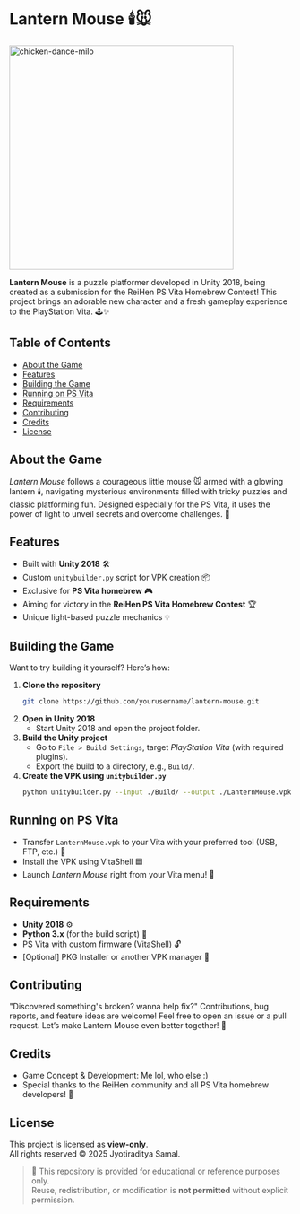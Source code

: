 # Lantern Mouse 🕯️🐭
<p>
  <img src="Assets/milo-chicken-dance.gif" alt="chicken-dance-milo" width="400"/>
</p>

**Lantern Mouse** is a puzzle platformer developed in Unity 2018, being created as a submission for the ReiHen PS Vita Homebrew Contest! This project brings an adorable new character and a fresh gameplay experience to the PlayStation Vita. 🕹️✨

## Table of Contents

- [About the Game](#about-the-game)
- [Features](#features)
- [Building the Game](#building-the-game)
- [Running on PS Vita](#running-on-ps-vita)
- [Requirements](#requirements)
- [Contributing](#contributing)
- [Credits](#credits)
- [License](#license)

## About the Game

*Lantern Mouse* follows a courageous little mouse 🐭 armed with a glowing lantern 🕯️, navigating mysterious environments filled with tricky puzzles and classic platforming fun. Designed especially for the PS Vita, it uses the power of light to unveil secrets and overcome challenges. 🌟

## Features

- Built with **Unity 2018** 🛠️
- Custom `unitybuilder.py` script for VPK creation 📦
- Exclusive for **PS Vita homebrew** 🎮
- Aiming for victory in the **ReiHen PS Vita Homebrew Contest** 🏆
- Unique light-based puzzle mechanics 💡

## Building the Game

Want to try building it yourself? Here’s how:

1. **Clone the repository**  
   ```bash
   git clone https://github.com/yourusername/lantern-mouse.git
   ```
2. **Open in Unity 2018**  
   - Start Unity 2018 and open the project folder.
3. **Build the Unity project**  
   - Go to `File > Build Settings`, target *PlayStation Vita* (with required plugins).
   - Export the build to a directory, e.g., `Build/`.
4. **Create the VPK using `unitybuilder.py`**  
   ```bash
   python unitybuilder.py --input ./Build/ --output ./LanternMouse.vpk
   ```

## Running on PS Vita

- Transfer `LanternMouse.vpk` to your Vita with your preferred tool (USB, FTP, etc.) 💾
- Install the VPK using VitaShell 🟦
- Launch *Lantern Mouse* right from your Vita menu! 🎉

## Requirements

- **Unity 2018** ⚙️
- **Python 3.x** (for the build script) 🐍
- PS Vita with custom firmware (VitaShell) 🔓
- [Optional] PKG Installer or another VPK manager 📲

## Contributing
"Discovered something's broken? wanna help fix?"
Contributions, bug reports, and feature ideas are welcome! Feel free to open an issue or a pull request. Let’s make Lantern Mouse even better together! 🤝

## Credits

- Game Concept & Development: Me lol, who else :)
- Special thanks to the ReiHen community and all PS Vita homebrew developers! 🙌

## License

This project is licensed as **view-only**.  
All rights reserved © 2025 Jyotiraditya Samal.

> 📌 This repository is provided for educational or reference purposes only.  
> Reuse, redistribution, or modification is **not permitted** without explicit permission.
